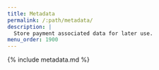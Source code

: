 ```yaml
---
title: Metadata
permalink: /:path/metadata/
description: |
  Store payment associated data for later use.
menu_order: 1900
---
```


{% include metadata.md %}
